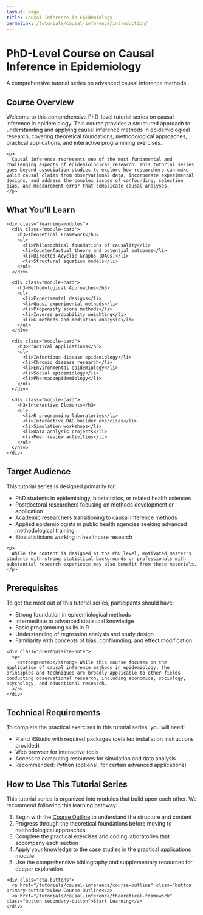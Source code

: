 ```yaml
---
layout: page
title: Causal Inference in Epidemiology
permalink: /tutorials/causal-inference/introduction/
---
```


<div class="tutorial-header">
  <h1>PhD-Level Course on Causal Inference in Epidemiology</h1>
  <p class="subtitle">A comprehensive tutorial series on advanced causal inference methods</p>
</div>

<div class="section-container">
  <div class="tutorial-section">
    <h2>Course Overview</h2>
    <p>
      Welcome to this comprehensive PhD-level tutorial series on causal inference in epidemiology. This course provides a structured approach to understanding and applying causal inference methods in epidemiological research, covering theoretical foundations, methodological approaches, practical applications, and interactive programming exercises.
    </p>
    
    <p>
      Causal inference represents one of the most fundamental and challenging aspects of epidemiological research. This tutorial series goes beyond association studies to explore how researchers can make valid causal claims from observational data, incorporate experimental designs, and address the complex issues of confounding, selection bias, and measurement error that complicate causal analyses.
    </p>
  </div>
  
  <div class="section-divider"></div>
  
  <div class="tutorial-section">
    <h2>What You'll Learn</h2>
    
    <div class="learning-modules">
      <div class="module-card">
        <h3>Theoretical Framework</h3>
        <ul>
          <li>Philosophical foundations of causality</li>
          <li>Counterfactual theory and potential outcomes</li>
          <li>Directed Acyclic Graphs (DAGs)</li>
          <li>Structural equation models</li>
        </ul>
      </div>
      
      <div class="module-card">
        <h3>Methodological Approaches</h3>
        <ul>
          <li>Experimental designs</li>
          <li>Quasi-experimental methods</li>
          <li>Propensity score methods</li>
          <li>Inverse probability weighting</li>
          <li>G-methods and mediation analysis</li>
        </ul>
      </div>
      
      <div class="module-card">
        <h3>Practical Applications</h3>
        <ul>
          <li>Infectious disease epidemiology</li>
          <li>Chronic disease research</li>
          <li>Environmental epidemiology</li>
          <li>Social epidemiology</li>
          <li>Pharmacoepidemiology</li>
        </ul>
      </div>
      
      <div class="module-card">
        <h3>Interactive Elements</h3>
        <ul>
          <li>R programming laboratories</li>
          <li>Interactive DAG builder exercises</li>
          <li>Simulation workshops</li>
          <li>Data analysis projects</li>
          <li>Peer review activities</li>
        </ul>
      </div>
    </div>
  </div>
  
  <div class="section-divider"></div>
  
  <div class="tutorial-section">
    <h2>Target Audience</h2>
    <p>
      This tutorial series is designed primarily for:
    </p>
    <ul>
      <li>PhD students in epidemiology, biostatistics, or related health sciences</li>
      <li>Postdoctoral researchers focusing on methods development or application</li>
      <li>Academic researchers transitioning to causal inference methods</li>
      <li>Applied epidemiologists in public health agencies seeking advanced methodological training</li>
      <li>Biostatisticians working in healthcare research</li>
    </ul>
    
    <p>
      While the content is designed at the PhD level, motivated master's students with strong statistical backgrounds or professionals with substantial research experience may also benefit from these materials.
    </p>
  </div>
  
  <div class="section-divider"></div>
  
  <div class="tutorial-section">
    <h2>Prerequisites</h2>
    <p>
      To get the most out of this tutorial series, participants should have:
    </p>
    <ul>
      <li>Strong foundation in epidemiological methods</li>
      <li>Intermediate to advanced statistical knowledge</li>
      <li>Basic programming skills in R</li>
      <li>Understanding of regression analysis and study design</li>
      <li>Familiarity with concepts of bias, confounding, and effect modification</li>
    </ul>
    
    <div class="prerequisite-note">
      <p>
        <strong>Note:</strong> While this course focuses on the application of causal inference methods in epidemiology, the principles and techniques are broadly applicable to other fields conducting observational research, including economics, sociology, psychology, and educational research.
      </p>
    </div>
  </div>
  
  <div class="section-divider"></div>
  
  <div class="tutorial-section">
    <h2>Technical Requirements</h2>
    <p>
      To complete the practical exercises in this tutorial series, you will need:
    </p>
    <ul>
      <li>R and RStudio with required packages (detailed installation instructions provided)</li>
      <li>Web browser for interactive tools</li>
      <li>Access to computing resources for simulation and data analysis</li>
      <li>Recommended: Python (optional, for certain advanced applications)</li>
    </ul>
  </div>
  
  <div class="section-divider"></div>
  
  <div class="tutorial-section">
    <h2>How to Use This Tutorial Series</h2>
    <p>
      This tutorial series is organized into modules that build upon each other. We recommend following this learning pathway:
    </p>
    <ol>
      <li>Begin with the <a href="/tutorials/causal-inference/course-outline">Course Outline</a> to understand the structure and content</li>
      <li>Progress through the theoretical foundations before moving to methodological approaches</li>
      <li>Complete the practical exercises and coding laboratories that accompany each section</li>
      <li>Apply your knowledge to the case studies in the practical applications module</li>
      <li>Use the comprehensive bibliography and supplementary resources for deeper exploration</li>
    </ol>
    
    <div class="cta-buttons">
      <a href="/tutorials/causal-inference/course-outline" class="button primary-button">View Course Outline</a>
      <a href="/tutorials/causal-inference/theoretical-framework" class="button secondary-button">Start Learning</a>
    </div>
  </div>
</div>


